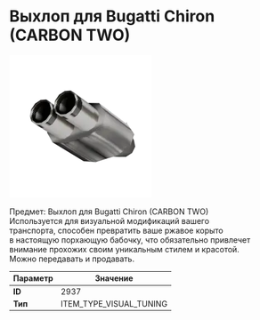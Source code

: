 # Выхлоп для Bugatti Chiron (CARBON TWO)

![Item Image](../img/2937.webp?raw=true)

Предмет: Выхлоп для Bugatti Chiron (CARBON TWO)<br>Используется для визуальной модификаций вашего<br>транспорта, способен превратить ваше ржавое корыто<br>в настоящую порхающую бабочку, что обязательно привлечет<br>внимание прохожих своим уникальным стилем и красотой.<br>Можно передавать и продавать.


| Параметр | Значение |
|----------|----------|
| **ID** | 2937 |
| **Тип** | ITEM_TYPE_VISUAL_TUNING |

